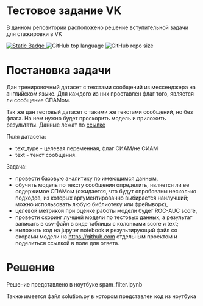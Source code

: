 <h1> Тестовое задание VK </h1>


В данном репозитории расположено решение вступительной задачи для стажировки в VK
<p align="left">
  <a href="https://github.com/svyatoslav-rozhdestvenskiy">
    <img alt="Static Badge" src="https://img.shields.io/badge/vk_ml_spam_filter-%23000000?style=plastic&label=svyatoslav-rozhdestvenskiy&labelColor=%23008000">
  </a>
  <img alt="GitHub top language" src="https://img.shields.io/github/languages/top/svyatoslav-rozhdestvenskiy/vk_ml_spam_filter?style=plastic&logoColor=008000&labelColor=008000&color=000000">
  <img alt="GitHub repo size" src="https://img.shields.io/github/repo-size/svyatoslav-rozhdestvenskiy/vk_ml_spam_filter?style=plastic&labelColor=008000&color=000000">



# Постановка задачи

Дан тренировочный датасет с текстами сообщений из мессенджера на английском языке. Для каждого из них проставлен флаг того, является ли сообщение СПАМом.

Так же дан тестовый датасет с такими же текстами сообщений, но без флага. На нем нужно будет проскорить модель и приложить результаты. Данные лежат по [ссылке](https://drive.google.com/drive/folders/1f7wUd0gcJpVdFSrZAVwFS8Fxxnkzgu4D?usp=sharing)

Поля датасета:
- text_type - целевая переменная, флаг СИАМ/не СИАМ
- text - текст сообщения.

Задача:
- провести базовую аналитику по имеющимся данным,
- обучить модель по тексту сообщения определить, является ли ее содержимое СПАМом (ожидается, что будут опробованы несколько подходов, из которых аргументированно выбирается наилучший; можно использовать любую библиотеку или фреймворк),
- целевой метрикой при оценке работы модели будет ROC-AUC score,
- провести скоринг лучшей модели по тестовых данных, а результат записать в csv-файл в виде таблицы с колонками score и text;
- выложить код на jupyter notebook и результирующий файл со скорами модели на https://github.com отдельным проектом и поделиться ссылкой в поле для ответа.

# Решение

Решение представлено в ноутбуке spam_filter.ipynb

Также имеется файл solution.py в котором представлен код из ноутбука